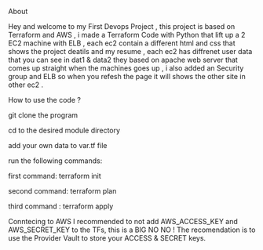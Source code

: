 About

Hey and welcome to my First Devops Project , this project is based on Terraform and AWS , i made a Terraform Code with Python that lift up a 2 EC2 machine with ELB , each ec2 contain a different html and css that shows the project deatils and my resume ,
each ec2 has diffrenet user data that you can see in dat1 & data2 they based on apache web server that comes up straight when the machines goes up , i also added an Security group and ELB so when you refesh the page it will shows
the other site in other ec2 . 

 
How to use the code ?

git clone the program

cd to the desired module directory

add your own data to var.tf file

run the following commands:

first command: terraform init

second command: terraform plan

third command : terraform apply


Conntecing to AWS
I recommended to not add AWS_ACCESS_KEY and AWS_SECRET_KEY to the TFs, this is a BIG NO NO !
The recomendation is to use the Provider Vault to store your ACCESS & SECRET keys.
